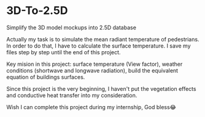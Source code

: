 # 3D-To-2.5D
Simplify the 3D model mockups into 2.5D database

Actually my task is to simulate the mean radiant temperature of pedestrians. In order to do that, I have to calculate the surface temperature. I save my files step by step until the end of this project.

Key mision in this project: surface temperature (View factor), weather conditions (shortwave and longwave radiation), build the equivalent equation of buildings surfaces.

Since this project is the very beginning, I haven't put the vegetation effects and conductive heat transfer into my consideration.

Wish I can complete this project during my internship, God bless😂
